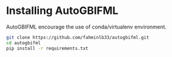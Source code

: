 # Installing AutoGBIFML

AutoGBIFML encourage the use of conda/virtualenv environment.

```bash
git clone https://github.com/fahminlb33/autogbifml.git
cd autogbifml
pip install -r requirements.txt
```
